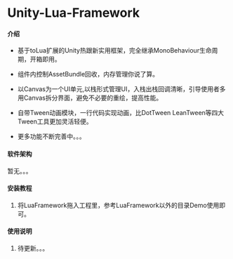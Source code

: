 # Unity-Lua-Framework

#### 介绍

- 基于toLua扩展的Unity热跟新实用框架，完全继承MonoBehaviour生命周期，开箱即用。

- 组件内控制AssetBundle回收，内存管理你说了算。

- 以Canvas为一个UI单元,以栈形式管理UI，入栈出栈回调清晰，引导使用者多用Canvas拆分界面，避免不必要的重绘，提高性能。

- 自带Tween动画模块，一行代码实现动画，比DotTween LeanTween等四大Tween工具更加灵活轻便。

- 更多功能不断完善中。。。


#### 软件架构

暂无。。。

#### 安装教程

1.  将LuaFramework拖入工程里，参考LuaFramework以外的目录Demo使用即可。



#### 使用说明

1.  待更新。。。
